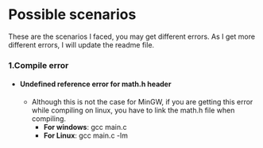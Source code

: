 # Possible scenarios
These are the scenarios I faced, you may get different errors. As I get more different errors, I will update the readme file.
### 1.Compile error
- #### Undefined reference error for **math.h** header
  - Although this is not the case for MinGW, if you are getting this error while compiling on linux, you have to link the math.h file when compiling.
    - **For windows**: gcc main.c
    - **For Linux**: gcc main.c -lm
